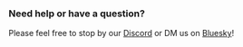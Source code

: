 ### Need help or have a question?
Please feel free to stop by our [Discord](https://discord.gg/tTmMbrG) or DM us on [Bluesky](https://bsky.app/profile/firebot.app)!
